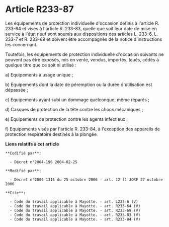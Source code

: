 # Article R233-87

Les équipements de protection individuelle d'occasion définis à l'article R. 233-64 et visés à l'article R. 233-83, quelle
que soit leur date de mise en service à l'état neuf sont soumis aux dispositions des articles L. 233-6, L. 233-7 et R. 233-69
et doivent être accompagnés de la notice d'instructions les concernant. 

Toutefois, les équipements de protection individuelle d'occasion suivants ne peuvent pas être exposés, mis en vente, vendus,
importés, loués, cédés à quelque titre que ce soit ni utilisé : 

a) Equipements à usage unique ; 

b) Equipements dont la date de péremption ou la durée d'utilisation est dépassée ; 

c) Equipements ayant subi un dommage quelconque, même réparés ; 

d) Casques de protection de la tête contre les chocs mécaniques ; 

e) Equipements de protection contre les agents infectieux ; 

f) Equipements visés par l'article R. 233-84, à l'exception des appareils de protection respiratoire destinés à la plongée.

**Liens relatifs à cet article**

	**Codifié par**:

	  - Décret n°2004-196 2004-02-25

	**Modifié par**:

	  - Décret n°2006-1315 du 25 octobre 2006 - art. 12 () JORF 27 octobre 2006

	**Cite**:

	  - Code du travail applicable à Mayotte. - art. L233-6 (V)
	  - Code du travail applicable à Mayotte. - art. R233-64 (V)
	  - Code du travail applicable à Mayotte. - art. R233-69 (V)
	  - Code du travail applicable à Mayotte. - art. R233-83 (V)
	  - Code du travail applicable à Mayotte. - art. R233-84 (V)
